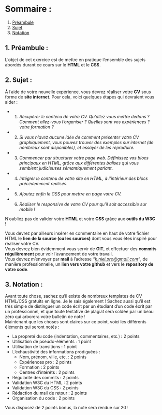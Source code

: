 # Sommaire :

1. [Préambule](README.md#1-préambule-)  
2. [Sujet](README.md#2-sujet-)  
3. [Notation](README.md#3-notation-)  
  
## 1. Préambule :  
L’objet de cet exercice est de mettre en pratique l’ensemble des sujets abordés durant ce cours sur le **HTML** et le **CSS**.  
  
## 2. Sujet :  
À l’aide de votre nouvelle expérience, vous devrez réaliser votre **CV** sous forme de **site internet**. Pour cela, voici quelques étapes qui devraient vous aider :  
* 1. *Récupérer le contenu de votre CV. Qu’allez vous mettre dedans ? Comment allez-vous l’organiser ? Quelles sont vos expériences ? votre formation ?*  
* 2. *Si vous n’avez aucune idée de comment présenter votre CV graphiquement, vous pouvez trouver des exemples sur internet (de nombreux sont disponibles), et essayer de les reproduire.*  
* 3. *Commencer par structurer votre page web. Définissez vos blocs principaux en HTML, grâce aux différentes balises qui vous semblent judicieuses sémantiquement parlant.*  
* 4. *Intégrer le contenu de votre site en HTML, à l’intérieur des blocs précédemment réalisés.*  
* 5. *Ajoutez enfin le CSS pour mettre en page votre CV.*  
* 6. *Réaliser le responsive de votre CV pour qu’il soit accessible sur mobile !*  
  
N’oubliez pas de valider votre **HTML** et votre **CSS** grâce aux **outils du W3C** !  
  
Vous devrez par ailleurs insérer en commentaire en haut de votre fichier HTML le **lien de la source (ou les sources)** dont vous vous êtes inspiré pour réaliser votre CV.  
Vous devrez bien évidemment vous servir de **GIT**, et effectuer des **commits régulièrement** pour voir l’avancement de votre travail.  
Vous devrez m’envoyer par **mail** à l’adresse *“k.niel.pro@gmail.com”*, de manière  professionnelle, un **lien vers votre github** et vers le **repository de votre code**.  
  
## 3. Notation :  
Avant toute chose, sachez qu’il existe de nombreux templates de CV HTML/CSS gratuits en ligne. Je le sais également ! Sachez aussi qu’il est très simple de distinguer un code écrit par un étudiant d’un code écrit par un professionnel, et que toute tentative de plagiat sera soldée par un beau zéro qui arborera votre bulletin de note !  
Maintenant que les choses sont claires sur ce point, voici les différents éléments qui seront notés :  
* La propreté du code (indentation, commentaires, etc.) : 2 points  
* Utilisation de pseudo-éléments : 1 point  
* Utilisation de transitions : 1 point  
* L’exhaustivité des informations prodiguées :  
	* Nom, prénom, ville, etc. : 2 points  
	* Expériences pro : 2 points  
	* Formation : 2 points  
	* Centres d’intérêts : 2 points  
* Régularité des commits : 2 points  
* Validation W3C du HTML : 2 points  
* Validation W3C du CSS : 2 points  
* Rédaction du mail de retour : 2 points  
* Organisation du code : 2 points  

Vous disposez de 2 points bonus, la note sera rendue sur 20 !  